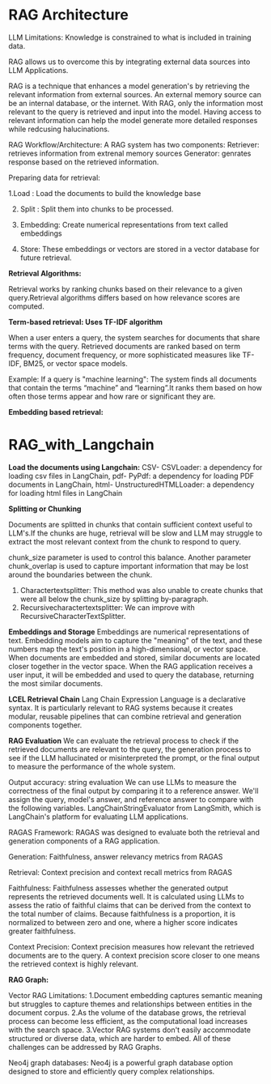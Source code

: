 # RAG Architecture 

LLM Limitations: Knowledge is constrained to what is included in training data.

RAG allows us to overcome this by integrating external data sources into LLM Applications.

RAG is a technique that enhances a model generation's by retrieving the relevant information from external sources. An external memory source can be an internal database, or the internet.
With RAG, only the information most relevant to the query is retrieved and input into the model.
Having access to relevant information can help the model generate more detailed responses while redcusing halucinations.

RAG Workflow/Architecture:
A RAG system has two components:
Retriever: retrieves information from extrenal memory sources
Generator: genrates response based on the retrieved information.

Preparing data for retrieval:

 1.Load : Load the documents to build the knowledge base

2. Split : Split them into chunks to be processed.

3. Embedding: Create numerical representations from text called embeddings

4. Store: These embeddings or vectors are stored in a vector database for future retrieval.

**Retrieval Algorithms:**

Retrieval works by ranking chunks based on their relevance to a given query.Retrieval algorithms differs based on how relevance scores are computed.

**Term-based retrieval: Uses TF-IDF algorithm**

When a user enters a query, the system searches for documents that share terms with the query.
Retrieved documents are ranked based on term frequency, document frequency, or more sophisticated measures like TF-IDF, BM25, or vector space models.

Example:
If a query is "machine learning":
The system finds all documents that contain the terms “machine” and “learning”.It ranks them based on how often those terms appear and how rare or significant they are.

**Embedding based retrieval:**








# RAG_with_Langchain
**Load the documents using Langchain:**
CSV- CSVLoader: a dependency for loading csv files in LangChain, pdf- PyPdf: a dependency for loading PDF documents in LangChain, html- UnstructuredHTMLLoader: a dependency for loading html files in LangChain

**Splitting or Chunking**

Documents are splitted in chunks that contain sufficient context useful to LLM's.If the chunks are huge, retrieval will be slow and LLM may struggle to extract the most relevant context from the chunk to respond to query. 

chunk_size parameter is used to control this balance. Another parameter chunk_overlap is used to capture important information that may be lost around the boundaries between the chunk.

1. Charactertextsplitter: This method was also unable to create chunks that were all below the chunk_size by splitting by-paragraph.
2. Recursivecharactertextsplitter: We can improve with RecursiveCharacterTextSplitter.

**Embeddings and Storage**
Embeddings are numerical representations of text.
Embedding models aim to capture the "meaning" of the text, and these numbers map the text's position in a high-dimensional, or vector space.
When documents are embedded and stored, similar documents are located closer together in the vector space. When the RAG application receives a user input, it will be embedded and used to query the database, returning the most similar documents.


**LCEL Retrieval Chain**
Lang Chain Expression Language is a declarative syntax.
It is particularly relevant to RAG systems because it creates modular, reusable pipelines that can combine retrieval and generation components together.

**RAG Evaluation**
We can evaluate the retrieval process to check if the retrieved documents are relevant to the query, 
the generation process to see if the LLM hallucinated or misinterpreted the prompt, or 
the final output to measure the performance of the whole system.

Output accuracy: string evaluation
We can use LLMs to measure the correctness of the final output by comparing it to a reference answer. We'll assign the query, model's answer, and reference answer to compare with the following variables.
LangChainStringEvaluator from LangSmith, which is LangChain's platform for evaluating LLM applications. 

RAGAS Framework:
RAGAS was designed to evaluate both the retrieval and generation components of a RAG application.

Generation: Faithfulness, answer relevancy metrics from RAGAS

Retrieval: Context precision and context recall metrics from RAGAS

Faithfulness: Faithfulness assesses whether the generated output represents the retrieved documents well. It is calculated using LLMs to assess the ratio of faithful claims that can be derived from the context to the total number of claims. Because faithfulness is a proportion, it is normalized to between zero and one, where a higher score indicates greater faithfulness.

Context Precision: Context precision measures how relevant the retrieved documents are to the query. A context precision score closer to one means the retrieved context is highly relevant.

**RAG Graph:**

Vector RAG Limitations:
1.Document embedding captures semantic meaning but struggles to capture themes and relationships between entities in the document corpus.
2.As the volume of the database grows, the retrieval process can become less efficient, as the computational load increases with the search space.
3.Vector RAG systems don't easily accommodate structured or diverse data, which are harder to embed.
All of these challenges can be addressed by RAG Graphs.

Neo4j graph databases:
Neo4j is a powerful graph database option designed to store and efficiently query complex relationships.




